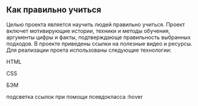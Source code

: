 ## Как правильно учиться
Целью проекта является научить людей правильно учиться. Проект включет мотивирующие истории, техники и методы обучения, аргументы цифры и факты, подтверждающе правильность выбранных подходов. В проекте приведены ссылки на полезные видео и ресурсы.
Для реализации проета использованы следующие технологии:

HTML

CSS 

БЭМ

подсветка ссылок при помощи псевдокласса :hover
